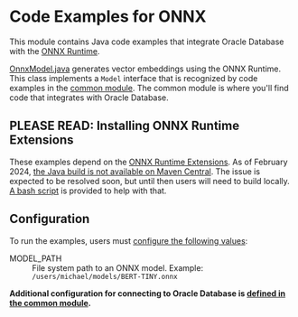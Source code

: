 # Code Examples for ONNX
This module contains Java code examples that integrate Oracle Database with the
[ONNX Runtime](https://onnxruntime.ai/).

[OnnxModel.java](src/main/java/oracle/jdbc/vector/examples/onnx/OnnxModel.java)
generates vector embeddings using the ONNX Runtime. This class implements a
`Model` interface that is recognized by code examples in
the [common module](../ojdbc-vector-examples-common). The common module is where
you'll find code that integrates with Oracle Database.

## PLEASE READ: Installing ONNX Runtime Extensions 
These examples depend on the
[ONNX Runtime Extensions](https://github.com/microsoft/onnxruntime-extensions/tree/main).
As of February 2024, [the Java build is not available on Maven Central](https://github.com/microsoft/onnxruntime-extensions/issues/597
). The issue is expected to be resolved soon, but until then users will need to
build locally. [A bash script](install-extensions.sh) is provided to help with
that.

## Configuration
To run the examples, users must [configure the following values](../README.md#configuration):
<dl><dt>
MODEL_PATH
</dt><dd>
File system path to an ONNX model. Example:
<code>/users/michael/models/BERT-TINY.onnx</code>
</dd></dl>

__Additional configuration for connecting to Oracle Database is
[defined in the common module](../ojdbc-vector-examples-common/README.md#configuration).__